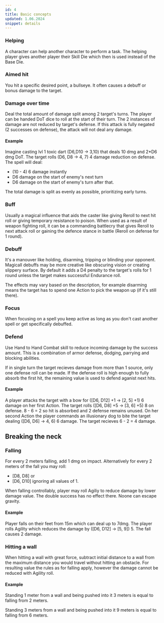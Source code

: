 ```yaml
---
id: 4
title: Basic concepts
updated: 1.06.2024
snippet: details
---
```


### Helping
A character can help another character to perform a task. 
The helping player gives another player their Skill Die which then is used instead of the Base Die.  

### Aimed hit

You hit a specific desired point, a bullseye. It often causes a debuff or bonus damage to the target.

### Damage over time

Deal the total amount of damage split among 2 target's turns. 
The player can be handed DoT dice to roll at the start of their turn.
The 2 instances of damage are not reduced by target's defense.
If this attack is fully negated (2 successes on defense), the attack will not deal any damage.

#### Example
Imagine casting lvl 1 toxic dart (D6,D10 -> 3,10) that deals 10 dmg and 2*D6 dmg DoT. 
The target rolls (D6, D8 -> 4, 7) 4 damage reduction on defense. The spell will deal:
- (10 - 4) 6 damage instantly
- D6 damage on the start of enemy's next turn
- D6 damage on the start of enemy's turn after that.

The total damage is split as evenly as possible, prioritizing early turns.

### Buff

Usually a magical influence that aids the caster like giving Reroll to next hit
roll or giving temporary resistance to poison. When used as a result of weapon
fighting roll, it can be a commanding battlecry that gives Reroll to next attack
roll or gaining the defence stance in battle (Reroll on defense for 1 round).

### Debuff

It's a manouver like holding, disarming, tripping or blinding your opponent.
Magicall debuffs may be more creative like obscuring vision or creating slippery
surface. By default it adds a D4 penalty to the target's rolls for 1 round unless
the target makes successful Endurance roll.

The effects may vary based on the description, for example disarming means the
target has to spend one Action to pick the weapon up (if it's still there).

### Focus

When focusing on a spell you keep active as long as you don't cast another
spell or get specifically debuffed.

### Defend

Use Hand to Hand Combat skill to reduce incoming damage by the success amount.
This is a combination of armor defense, dodging, parrying and blocking abilities.

If in single turn the target recieves damage from more than 1 source, only one
defense roll can be made. If the defense roll is high enough to fully absorb the
first hit, the remaining value is used to defend aganist next hits.

#### Example
A player attacks the target with a bow for ([D6, D12] +1 -> [2, 5] +1) 6 damage on her first
Action. The target rolls ([D6, D8] +5 -> [3, 6] +5) 8 on defense. 8 - 6 = 2 so hit is absorbed and 2
defense remains unused. On her second Action the player commands an illusionary
dog to bite the target dealing ([D6, D6] -> 4, 6) 6 damage. The target recieves 6 - 2 = 4 damage.

## Breaking the neck
### Falling

For every 2 meters falling, add 1 dmg on impact. 
Alternatively for every 2 meters of the fall you may roll:
- [D8, D8] or
- [D6, D10] 
ignoring all values of 1.

When falling controllably, player may roll Agiliy to reduce damage by lower damage value.
The double success has no effect there. Noone can escape gravity.

#### Example
Player falls on their feet from 15m which can deal up to 7dmg. 
The player rolls Agility which reduces the damage by ([D6, D12] -> [5, 9]) 5. 
The fall causes 2 damage.

### Hitting a wall

When hitting a wall with great force, subtract initial distance to a wall from
the maximum distance you would travel without hitting an obstacle. For resulting
value the rules as for falling apply, however the damage cannot be reduced with
Agility roll.

#### Example
Standing 1 meter from a wall and being pushed into it 3 meters is
equal to falling from 2 meters. 

Standing 3 meters from a wall and being pushed into it 9 meters is equal to falling from 6 meters.
